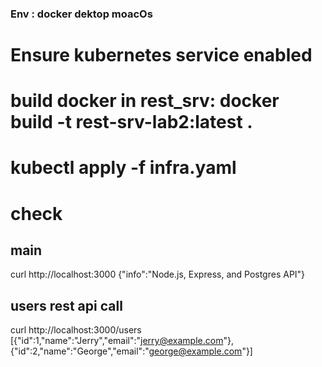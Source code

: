 ### Env : docker dektop moacOs

# Ensure kubernetes service enabled
# build docker in rest_srv: docker build -t rest-srv-lab2:latest .
# kubectl apply -f infra.yaml

# check 

## main
curl http://localhost:3000
{"info":"Node.js, Express, and Postgres API"}

## users rest api call 
curl http://localhost:3000/users
[{"id":1,"name":"Jerry","email":"jerry@example.com"},{"id":2,"name":"George","email":"george@example.com"}]